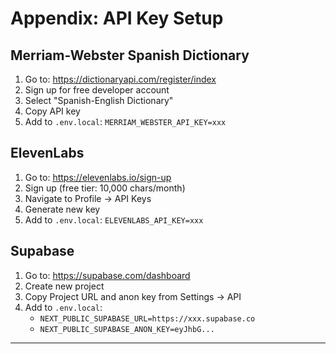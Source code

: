 # Appendix: API Key Setup

## Merriam-Webster Spanish Dictionary

1. Go to: https://dictionaryapi.com/register/index
2. Sign up for free developer account
3. Select "Spanish-English Dictionary"
4. Copy API key
5. Add to `.env.local`: `MERRIAM_WEBSTER_API_KEY=xxx`

## ElevenLabs

1. Go to: https://elevenlabs.io/sign-up
2. Sign up (free tier: 10,000 chars/month)
3. Navigate to Profile → API Keys
4. Generate new key
5. Add to `.env.local`: `ELEVENLABS_API_KEY=xxx`

## Supabase

1. Go to: https://supabase.com/dashboard
2. Create new project
3. Copy Project URL and anon key from Settings → API
4. Add to `.env.local`:
   - `NEXT_PUBLIC_SUPABASE_URL=https://xxx.supabase.co`
   - `NEXT_PUBLIC_SUPABASE_ANON_KEY=eyJhbG...`

---
